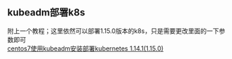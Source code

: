 kubeadm部署k8s
---
附上一个教程；这里依然可以部署1.15.0版本的k8s，只是需要更改里面的一下参数即可  
[centos7使用kubeadm安装部署kubernetes 1.14.1(1.15.0)](https://www.cnblogs.com/ding2016/p/10784620.html)